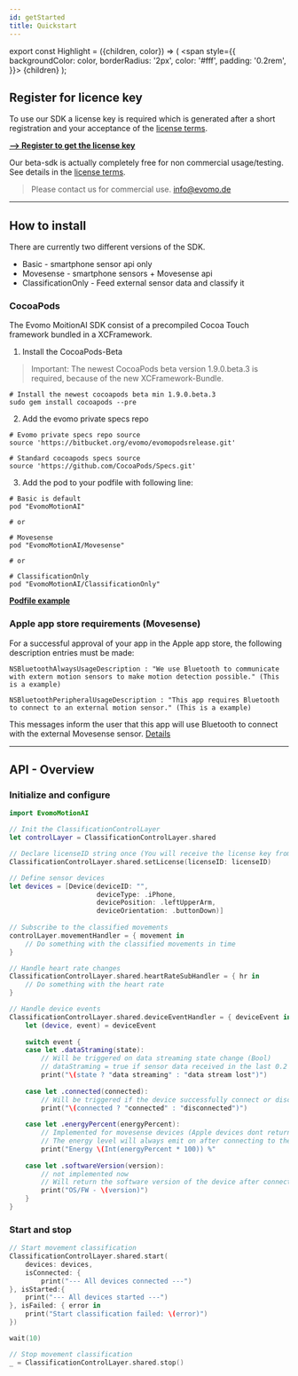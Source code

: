 ```yaml
---
id: getStarted
title: Quickstart
---
```


export const Highlight = ({children, color}) => (
  <span
    style={{
      backgroundColor: color,
      borderRadius: '2px',
      color: '#fff',
      padding: '0.2rem',
    }}>
    {children}
  </span>
);


## Register for licence key
To use our SDK a license key is required which is generated after a short registration and your acceptance of the [license terms].

[<Highlight color="#FF8E34">**--> Register to get the license key**</Highlight>](https://subscriptions.zoho.eu/subscribe/a86776477592bad75f6bc8765d4c5c76a57851cb64dfe979651bdda4a1c7d344/beta)

Our beta-sdk is actually completely free for non commercial usage/testing. See details in the [license terms]. 

>Please contact us for commercial use. info@evomo.de 

[license terms]: https://www.evomo.de/license-agreement

---

## How to install

There are currently two different versions of the SDK. 
- Basic - smartphone sensor api only
- Movesense - smartphone sensors + Movesense api
- ClassificationOnly - Feed external sensor data and classify it

### CocoaPods

The Evomo MoitionAI SDK consist of a precompiled Cocoa Touch framework bundled in a XCFramework.

1. Install the CocoaPods-Beta

>Important: The newest CocoaPods beta version 1.9.0.beta.3 is required, because of the new XCFramework-Bundle.

```shell
# Install the newest cocoapods beta min 1.9.0.beta.3
sudo gem install cocoapods --pre
```

2. Add the evomo private specs repo 

```shell
# Evomo private specs repo source
source 'https://bitbucket.org/evomo/evomopodsrelease.git'

# Standard cocoapods specs source
source 'https://github.com/CocoaPods/Specs.git'
```

3. Add the pod to your podfile with following line:

```shell
# Basic is default
pod "EvomoMotionAI"

# or

# Movesense
pod "EvomoMotionAI/Movesense"

# or

# ClassificationOnly
pod "EvomoMotionAI/ClassificationOnly"
```

[**Podfile example**](https://github.com/Evomo/evomoExampleApp/blob/master/Podfile)

### Apple app store requirements (Movesense)
For a successful approval of your app in the Apple app store, the following description entries must be made:
```shell
NSBluetoothAlwaysUsageDescription : "We use Bluetooth to communicate with extern motion sensors to make motion detection possible." (This is a example)

NSBluetoothPeripheralUsageDescription : "This app requires Bluetooth to connect to an external motion sensor." (This is a example)
```

This messages inform the user that this app will use Bluetooth to connect with the external Movesense sensor. [Details](https://developer.apple.com/documentation/bundleresources/information_property_list/nsbluetoothalwaysusagedescription)

---
## API - Overview

### Initialize and configure
```swift
import EvomoMotionAI

// Init the ClassificationControlLayer
let controlLayer = ClassificationControlLayer.shared

// Declare licenseID string once (You will receive the license key from Evomo after agreeing to the license conditions.)
ClassificationControlLayer.shared.setLicense(licenseID: licenseID)

// Define sensor devices
let devices = [Device(deviceID: "",
                      deviceType: .iPhone,
                      devicePosition: .leftUpperArm, 
                      deviceOrientation: .buttonDown)]
                             
// Subscribe to the classified movements
controlLayer.movementHandler = { movement in
	// Do something with the classified movements in time
}

// Handle heart rate changes
ClassificationControlLayer.shared.heartRateSubHandler = { hr in
	// Do something with the heart rate
}

// Handle device events
ClassificationControlLayer.shared.deviceEventHandler = { deviceEvent in
    let (device, event) = deviceEvent
    
    switch event {
    case let .dataStraming(state):
        // Will be triggered on data streaming state change (Bool)
        // dataStraming = true if sensor data received in the last 0.2 seconds
        print("\(state ? "data streaming" : "data stream lost")")
        
    case let .connected(connected):
        // Will be triggered if the device successfully connect or disconnect
        print("\(connected ? "connected" : "disconnected")")
        
    case let .energyPercent(energyPercent):
        // Implemented for movesense devices (Apple devices dont return a energy level)
        // The energy level will always emit on after connecting to the device.
        print("Energy \(Int(energyPercent * 100)) %"
        
    case let .softwareVersion(version):
        // not implemented now
        // Will return the software version of the device after connecting
        print("OS/FW - \(version)")
    }
}

```

### Start and stop
```swift
// Start movement classification
ClassificationControlLayer.shared.start(
    devices: devices,
    isConnected: {
        print("--- All devices connected ---")
}, isStarted:{
    print("--- All devices started ---")
}, isFailed: { error in
    print("Start classification failed: \(error)")
})

wait(10)

// Stop movement classification
_ = ClassificationControlLayer.shared.stop()

```
